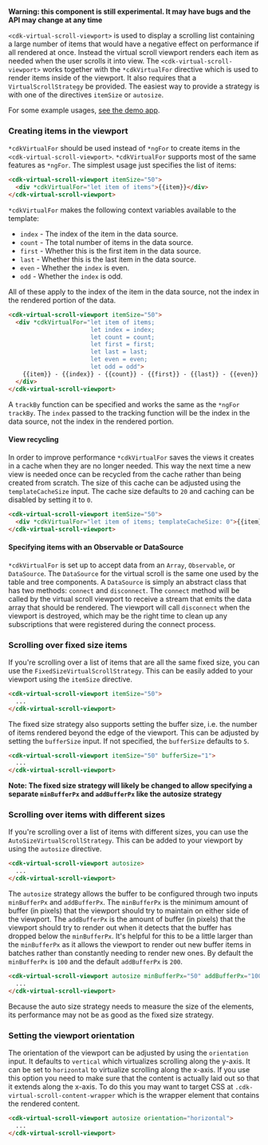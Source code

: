 **Warning: this component is still experimental. It may have bugs and the API may change at any
time**

`<cdk-virtual-scroll-viewport>` is used to display a scrolling list containing a large number of
items that would have a negative effect on performance if all rendered at once. Instead the virtual
scroll viewport renders each item as needed when the user scrolls it into view. The
`<cdk-virtual-scroll-viewport>` works together with the `*cdkVirtualFor` directive which is used to
render items inside of the viewport. It also requires that a `VirtualScrollStrategy` be provided.
The easiest way to provide a strategy is with one of the directives `itemSize` or `autosize`.

For some example usages, 
[see the demo app](https://github.com/angular/material2/tree/master/src/demo-app/virtual-scroll).

### Creating items in the viewport
`*cdkVirtualFor` should be used instead of `*ngFor` to create items in the
`<cdk-virtual-scroll-viewport>`. `*cdkVirtualFor` supports most of the same features as `*ngFor`.
The simplest usage just specifies the list of items:

```html
<cdk-virtual-scroll-viewport itemSize="50">
  <div *cdkVirtualFor="let item of items">{{item}}</div>
</cdk-virtual-scroll-viewport>
```

`*cdkVirtualFor` makes the following context variables available to the template:
* `index` - The index of the item in the data source.
* `count` - The total number of items in the data source.
* `first` - Whether this is the first item in the data source.
* `last` - Whether this is the last item in the data source.
* `even` - Whether the `index` is even.
* `odd` - Whether the `index` is odd.

All of these apply to the index of the item in the data source, not the index in the rendered
portion of the data.

```html
<cdk-virtual-scroll-viewport itemSize="50">
  <div *cdkVirtualFor="let item of items;
                       let index = index;
                       let count = count;
                       let first = first;
                       let last = last;
                       let even = even;
                       let odd = odd">
    {{item}} - {{index}} - {{count}} - {{first}} - {{last}} - {{even}} - {{odd}}
  </div>
</cdk-virtual-scroll-viewport>
```

A `trackBy` function can be specified and works the same as the `*ngFor` `trackBy`. The `index`
passed to the tracking function will be the index in the data source, not the index in the rendered
portion.

#### View recycling
In order to improve performance `*cdkVirtualFor` saves the views it creates in a cache when they are
no longer needed. This way the next time a new view is needed once can be recycled from the cache
rather than being created from scratch. The size of this cache can be adjusted using the
`templateCacheSize` input. The cache size defaults to `20` and caching can be disabled by setting it
to `0`.

```html
<cdk-virtual-scroll-viewport itemSize="50">
  <div *cdkVirtualFor="let item of items; templateCacheSize: 0">{{item}}</div>
</cdk-virtual-scroll-viewport>
```

#### Specifying items with an Observable or DataSource
`*cdkVirtualFor` is set up to accept data from an `Array`, `Observable`, or `DataSource`. The
`DataSource` for the virtual scroll is the same one used by the table and tree components. A
`DataSource` is simply an abstract class that has two methods: `connect` and `disconnect`. The
`connect` method will be called by the virtual scroll viewport to receive a stream that emits the
data array that should be rendered. The viewport will call `disconnect` when the viewport is
destroyed, which may be the right time to clean up any subscriptions that were registered during the
connect process.

### Scrolling over fixed size items
If you're scrolling over a list of items that are all the same fixed size, you can use the
`FixedSizeVirtualScrollStrategy`. This can be easily added to your viewport using the `itemSize`
directive.

```html
<cdk-virtual-scroll-viewport itemSize="50">
  ...
</cdk-virtual-scroll-viewport>
```

The fixed size strategy also supports setting the buffer size, i.e. the number of items rendered
beyond the edge of the viewport. This can be adjusted by setting the `bufferSize` input. If not
specified, the `bufferSize` defaults to `5`.

```html
<cdk-virtual-scroll-viewport itemSize="50" bufferSize="1">
  ...
</cdk-virtual-scroll-viewport>
```

**Note: The fixed size strategy will likely be changed to allow specifying a separate
`minBufferPx` and `addBufferPx` like the autosize strategy**

### Scrolling over items with different sizes
If you're scrolling over a list of items with different sizes, you can use the
`AutoSizeVirtualScrollStrategy`. This can be added to your viewport by using the `autosize`
directive.

```html
<cdk-virtual-scroll-viewport autosize>
  ...
</cdk-virtual-scroll-viewport>
```

The `autosize` strategy allows the buffer to be configured through two inputs `minBufferPx` and
`addBufferPx`. The `minBufferPx` is the minimum amount of buffer (in pixels) that the viewport
should try to maintain on either side of the viewport. The `addBufferPx` is the amount of buffer
(in pixels) that the viewport should try to render out when it detects that the buffer has dropped
below the `minBufferPx`. It's helpful for this to be a little larger than the `minBufferPx` as it
allows the viewport to render out new buffer items in batches rather than constantly needing to
render new ones. By default the `minBufferPx` is `100` and the default `addBufferPx` is `200`.

```html
<cdk-virtual-scroll-viewport autosize minBufferPx="50" addBufferPx="100">
  ...
</cdk-virtual-scroll-viewport>
```

Because the auto size strategy needs to measure the size of the elements, its performance may not
be as good as the fixed size strategy. 

### Setting the viewport orientation
The orientation of the viewport can be adjusted by using the `orientation` input. It defaults to
`vertical` which virtualizes scrolling along the y-axis. It can be set to `horizontal` to virtualize
scrolling along the x-axis. If you use this option you need to make sure that the content is
actually laid out so that it extends along the x-axis. To do this you may want to target CSS at
`.cdk-virtual-scroll-content-wrapper` which is the wrapper element that contains the rendered
content.

```html
<cdk-virtual-scroll-viewport autosize orientation="horizontal">
  ...
</cdk-virtual-scroll-viewport>
```
